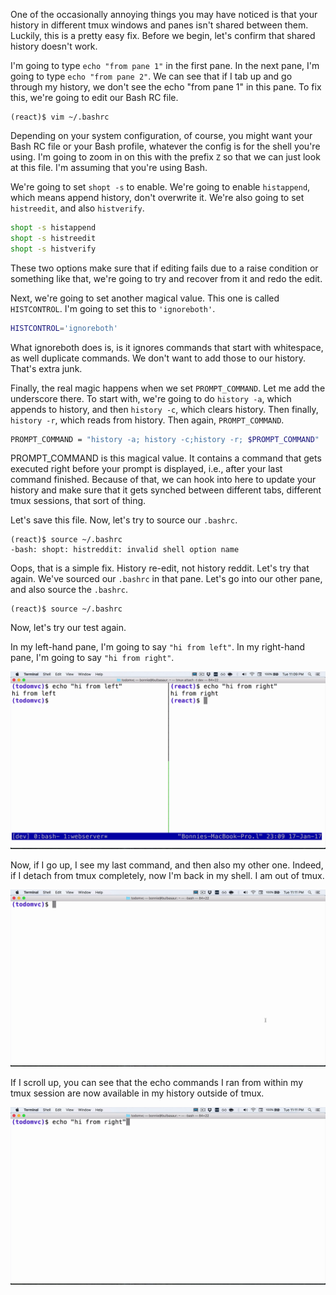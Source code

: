 One of the occasionally annoying things you may have noticed is that your history in different tmux windows and panes isn't shared between them. Luckily, this is a pretty easy fix. Before we begin, let's confirm that shared history doesn't work.

I'm going to type `echo "from pane 1"` in the first pane. In the next pane, I'm going to type `echo "from pane 2"`. We can see that if I tab up and go through my history, we don't see the echo "from pane 1" in this pane. To fix this, we're going to edit our Bash RC file.

    (react)$ vim ~/.bashrc

Depending on your system configuration, of course, you might want your Bash RC file or your Bash profile, whatever the config is for the shell you're using. I'm going to zoom in on this with the prefix `Z` so that we can just look at this file. I'm assuming that you're using Bash.

We're going to set `shopt -s` to enable. We're going to enable `histappend`, which means append history, don't overwrite it. We're also going to set `histreedit`, and also `histverify`.
```bash
shopt -s histappend
shopt -s histreedit
shopt -s histverify
```

These two options make sure that if editing fails due to a raise condition or something like that, we're going to try and recover from it and redo the edit.

Next, we're going to set another magical value. This one is called `HISTCONTROL`. I'm going to set this to `'ignoreboth'`.

```bash
HISTCONTROL='ignoreboth'
```

What ignoreboth does is, is it ignores commands that start with whitespace, as well duplicate commands. We don't want to add those to our history. That's extra junk.

Finally, the real magic happens when we set `PROMPT_COMMAND`. Let me add the underscore there. To start with, we're going to do `history -a`, which appends to history, and then `history -c`, which clears history. Then finally, `history -r`, which reads from history. Then again, `PROMPT_COMMAND`.

```bash
PROMPT_COMMAND = "history -a; history -c;history -r; $PROMPT_COMMAND"
```

PROMPT_COMMAND is this magical value. It contains a command that gets executed right before your prompt is displayed, i.e., after your last command finished. Because of that, we can hook into here to update your history and make sure that it gets synched between different tabs, different tmux sessions, that sort of thing.

Let's save this file. Now, let's try to source our `.bashrc`.

    (react)$ source ~/.bashrc
    -bash: shopt: histreddit: invalid shell option name

Oops, that is a simple fix. History re-edit, not history reddit. Let's try that again. We've sourced our `.bashrc` in that pane. Let's go into our other pane, and also source the `.bashrc`.

    (react)$ source ~/.bashrc

Now, let's try our test again.

In my left-hand pane, I'm going to say `"hi from left"`. In my right-hand pane, I'm going to say `"hi from right"`.

![hi-from-both-panes](../images/wrangle-your-terminal-with-tmux-hi-from-both-panes.png)

Now, if I go up, I see my last command, and then also my other one. Indeed, if I detach from tmux completely, now I'm back in my shell. I am out of tmux.

![out-of-tmux](../images/wrangle-your-terminal-with-tmux-out-of-tmux.png)

If I scroll up, you can see that the echo commands I ran from within my tmux session are now available in my history outside of tmux.

![echo-commands-visible-in-history](../images/wrangle-your-terminal-with-tmux-echo-commands-visible-in-history.png)